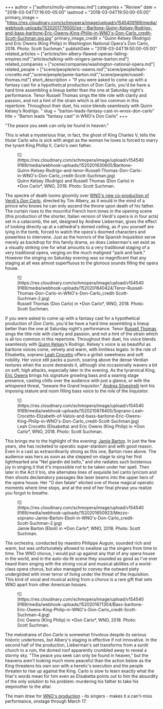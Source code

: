 +++
author = ["authors/molly-simoneau.md"]
categories = "Review"
date = "2018-03-04T17:16:00-05:00"
lastmod = "2018-03-04T19:50:00-05:00"
primary_image = "https://res.cloudinary.com/schmopera/image/upload/v1545409169/media/webhook-uploads/1520201776500/sq---Baritone-Quinn-Kelsey-Rodrigo-and-bass-baritone-Eric-Owens-King-Philip-in-WNO's-Don-Carlo_credit-Scott-Suchman.jpg.jpg"
primary_image_credit = "Quinn Kelsey (Rodrigo) and Eric Owens (King Philip) in Washington National Opera's Don Carlo, 2018. Photo: Scott Suchman."
publishDate = "2018-03-04T19:50:00-05:00"
related_articles = ["articles/tim-albery-flawed-operas-falling-empires.md","articles/talking-with-singers-jamie-barton.md"]
related_companies = ["scene/companies/washington-national-opera.md"]
related_people = ["scene/people/eric-owens.md","scene/people/leah-crocetto.md","scene/people/jamie-barton.md","scene/people/russell-thomas.md"]
short_description = "If you were asked to come up with a fantasy cast for a hypothetical production of Don Carlo, you&#039;d be have a hard time assembling a lineup better than the one at Saturday night&#039;s performance. Tenor Russell Thomas sings the title role with clarity and passion, and not a hint of the strain which is all too common in this repertoire. Throughout their duet, his voice blends seamlessly with Quinn Kelsey’s Rodrigo. "
slug = "barton-leads-fantasy-cast-in-wnos-don-carlo"
title = "Barton leads &quot;fantasy cast&quot; in WNO&#039;s Don Carlo"
+++

"The peace you seek can only be found in heaven."

This is what a mysterious friar, in fact, the ghost of King Charles V, tells the titular Carlo who is sick with angst as the woman he loves is forced to marry the tyrant King Phillip II, Carlo's own father.

<figure data-type="image">
![](https://res.cloudinary.com/schmopera/image/upload/v1545409169/media/webhook-uploads/1520201630605/Baritone-Quinn-Kelsey-Rodrigo-and-tenor-Russell-Thomas-Don-Carlo-in-WNO's-Don-Carlo_credit-Scott-Suchman.jpg)
<figcaption>Quinn Kelsey (Rodrigo) and Russell Thomas (Don Carlo) in *Don Carlo*, WNO, 2018. Photo: Scott Suchman.</figcaption>
</figure>

The spectre of death looms gloomily over [WNO's new co-production of Verdi's *Don Carlo*](http://www.kennedy-center.org/calendar/event/OSOSD), directed by Tim Albery, as it would in the mind of a prince who knows he can only ascend the throne upon death of his father. The curtain rises to the mournful French horn tones in the opening scene (this production of the shorter, Italian version of Verdi's opera is in four acts) set in a catacomb, the set, designed by Andrew Lieberman, gives the effect of looking directly up at a cathedral's domed ceiling, as if you yourself are lying in the tomb, forced to watch the opera's doomed characters and powerless to intervene. Just as the horrors of the Spanish Inquisition serve merely as backdrop for this family drama, so does Lieberman's set exist as a visually striking one for what amounts to a very traditional staging of a very traditional opera, verging on the much maligned "park and bark."  However the singing on Saturday evening  was so magnificent that any staging at all was almost superfluous to the glorious sounds filling the opera house. 

<figure data-type="image">
![](https://res.cloudinary.com/schmopera/image/upload/v1545409169/media/webhook-uploads/1520201640424/Tenor-Russell-Thomas-Don-Carlo-in-WNO's-Don-Carlo_credit-Scott-Suchman-2.jpg)
<figcaption>Russell Thomas (Don Carlo) in *Don Carlo*, WNO, 2018. Photo: Scott Suchman.</figcaption>
</figure>

If you were asked to come up with a fantasy cast for a hypothetical production of *Don Carlo*, you'd be have a hard time assembling a lineup better than the one at Saturday night's performance. Tenor [Russell Thomas](/talking-with-singers-russell-thomas/) sings the title role with clarity and passion, and not a hint of the strain which is all too common in this repertoire. Throughout their duet, his voice blends seamlessly with [Quinn Kelsey](/scene/people/quinn-kelsey/)’s Rodrigo. Kelsey's voice is as beautiful as baritone voices come, velvety and warm, with limitless legato. In the role of Elisabetta, soprano [Leah Crocetto](/talking-with-singers-leah-crocetto/) offers a girlish sweetness and soft nobility. Her voice still packs a punch, soaring above the dense Verdian textures when the score demands it, although she occasionally wavers a bit on soft, high attacks, especially later in the evening. As the tyrannical King, [Eric Owens](/scene/people/eric-owens/) brings his signature growling bass and a searing stage presence, casting chills over the audience with just a glance, or with the whispered threat, "beware the Grand Inquisitor." [Andrea Silvestrelli](/scene/people/andrea-silvestrelli/) lent his imposing stature and room filling bass voice to the role of the Inquisitor.

<figure data-type="image">
![](https://res.cloudinary.com/schmopera/image/upload/v1545409169/media/webhook-uploads/1520210878405/Soprano-Leah-Crocetto-Elizabeth-of-Valois-and-bass-baritone-Eric-Owens-King-Philip-in-WNO's-Don-Carlo_credit-Scott-Suchman.jpg)
<figcaption>Leah Crocetto (Elisabetta) and Eric Owens (King Philip) in *Don Carlo*, WNO, 2018. Photo: Scott Suchman.</figcaption>
</figure>

This brings me to the highlight of the evening: [Jamie Barton](/talking-with-singers-jamie-barton/). In just the few years, she has rocketed to operatic super-stardom and with good reason. Even in a cast as extraordinarily strong as this one, Barton rises above. The audience was hers as soon as she stepped on stage to sing her first lighthearted aria "Nel giardin del bello," and she radiates such boisterous joy in singing it that it's impossible not to be taken under her spell. Then later in the Act II trio, she alternates lines of exquisite bel canto lyricism and then shoots declamatory passages like laser beams into the upper tiers of the opera house. Her "O don fatale" elicited one of those magical operatic moments where time stops, and at the end of her final phrase you realize you forgot to breathe. 

<figure data-type="image">
![](https://res.cloudinary.com/schmopera/image/upload/v1545409169/media/webhook-uploads/1520201650923/Mezzo-soprano-Jamie-Barton-Eboli-in-WNO's-Don-Carlo_credit-Scott-Suchman-2.jpg)
<figcaption>Jamie Barton (Eboli) in *Don Carlo*, WNO, 2018. Photo: Scott Suchman.</figcaption>
</figure>

The orchestra, conducted by maestro Philippe Auguin, sounded rich and warm, but was unfortunately allowed to swallow up the singers from time to time. The WNO chorus, I would put up against any that of any opera house in the world, and in the auto-da-fè scene they sounded as good as I've ever heard them singing with the strong vocal and musical abilities of a world-class opera chorus, but also managed to convey the outward piety undergirded with inner terror of living under the threat of the Inquisition. This kind of vocal and musical acting from a chorus is a rare gift that sets WNO apart from other American houses.

<figure data-type="image">
![](https://res.cloudinary.com/schmopera/image/upload/v1545409169/media/webhook-uploads/1520201671304/Bass-baritone-Eric-Owens-King-Philip-in-WNO's-Don-Carlo_credit-Scott-Suchman-4.jpg)
<figcaption>Eric Owens (King Philip) in *Don Carlo*, WNO, 2018. Photo: Scott Suchman.</figcaption>
</figure>

The melodrama of *Don Carlo* is somewhat frivolous despite its serious historic undertones, but Albery's staging is effective if not innovative. In the second half of the production, Lieberman's set transforms from a sunlit church to a ruin, the domed roof apparently crumbled away to reveal a stormy sky. "The peace you seek can only be found in heaven," but the heavens aren't looking much more peaceful than the action below as the King threatens his own son with a heretic's execution and the people threaten to rise up against the King. Carlo is slow to learn exactly what the friar's words mean for him even as Elisabetta points out to him the absurdity of the only solution to his problem: murdering his father to take his stepmother to the altar. 

The main draw for [WNO's production](http://www.kennedy-center.org/calendar/event/OSOSD) - its singers - makes it a can't-miss performance, onstage through March 17.

